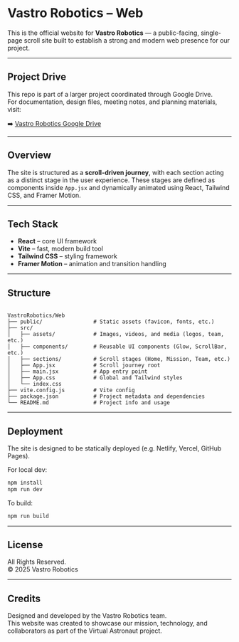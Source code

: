 # Vastro Robotics – Web

This is the official website for **Vastro Robotics** — a public-facing, single-page scroll site built to establish a strong and modern web presence for our project.

---

## Project Drive

This repo is part of a larger project coordinated through Google Drive.  
For documentation, design files, meeting notes, and planning materials, visit:

➡️ [Vastro Robotics Google Drive](https://drive.google.com/drive/u/1/folders/0ADK3K5qnp9v_Uk9PVA)

---

## Overview

The site is structured as a **scroll-driven journey**, with each section acting as a distinct stage in the user experience. These stages are defined as components inside `App.jsx` and dynamically animated using React, Tailwind CSS, and Framer Motion.

---

## Tech Stack

- **React** – core UI framework
- **Vite** – fast, modern build tool
- **Tailwind CSS** – styling framework
- **Framer Motion** – animation and transition handling

---

## Structure

<pre><code>
VastroRobotics/Web
├── public/                # Static assets (favicon, fonts, etc.)
├── src/
│   ├── assets/            # Images, videos, and media (logos, team, etc.)
│   ├── components/        # Reusable UI components (Glow, ScrollBar, etc.)
│   ├── sections/          # Scroll stages (Home, Mission, Team, etc.)
│   ├── App.jsx            # Scroll journey root
│   ├── main.jsx           # App entry point
│   ├── App.css            # Global and Tailwind styles
│   └── index.css
├── vite.config.js         # Vite config
├── package.json           # Project metadata and dependencies
└── README.md              # Project info and usage
</code></pre>

---

## Deployment

The site is designed to be statically deployed (e.g. Netlify, Vercel, GitHub Pages).

For local dev:
```bash
npm install
npm run dev
```

To build:

```bash
npm run build
```

---

## License

All Rights Reserved.  
© 2025 Vastro Robotics

---

## Credits

Designed and developed by the Vastro Robotics team.  
This website was created to showcase our mission, technology, and collaborators as part of the Virtual Astronaut project.
